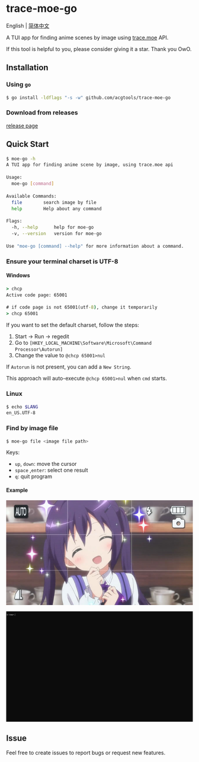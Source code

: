 # trace-moe-go

English | [简体中文](./README_ZH_CN.md)

A TUI app for finding anime scenes by image using [trace.moe](https://trace.moe/) API.

If this tool is helpful to you, please consider giving it a star. Thank you OwO.

## Installation

### Using `go`

```sh
$ go install -ldflags "-s -w" github.com/acgtools/trace-moe-go
```

### Download from releases

[release page](https://github.com/acgtools/trace-moe-go/releases)

## Quick Start

```sh
$ moe-go -h
A TUI app for finding anime scene by image, using trace.moe api

Usage:
  moe-go [command]

Available Commands:
  file        search image by file
  help        Help about any command

Flags:
  -h, --help      help for moe-go
  -v, --version   version for moe-go

Use "moe-go [command] --help" for more information about a command.
```

### Ensure your terminal charset is UTF-8

#### Windows

```cmd
> chcp
Active code page: 65001

# if code page is not 65001(utf-8), change it temporarily
> chcp 65001
```

If you want to set the default charset, follow the steps:

1. Start -> Run -> regedit
2. Go to `[HKEY_LOCAL_MACHINE\Software\Microsoft\Command Processor\Autorun]`
3. Change the value to `@chcp 65001>nul`

If `Autorun` is not present, you can add a `New String`.

This approach will auto-execute `@chcp 65001>nul` when `cmd` starts.

### Linux

```sh
$ echo $LANG
en_US.UTF-8
```

### Find by image file

```sh
$ moe-go file <image file path>
```

Keys:

- `up`, `down`: move the cursor
- `space` ,`enter`: select one result
- `q`: quit program

#### Example

![gochiusa_rize](https://raw.githubusercontent.com/dreamjz/pics/main/pics/2023/202312042054552.jpg)

![1](https://raw.githubusercontent.com/dreamjz/pics/main/pics/2023/202312042051978.gif)

## Issue

Feel free to create issues to report bugs or request new features.
